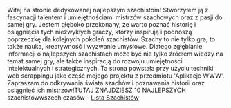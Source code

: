 Witaj na stronie dedykowanej najlepszym szachistom! Stworzyłem ją z fascynacji talentem i umiejętnościami mistrzów szachowych oraz z pasji do samej gry. Jestem głęboko przekonany, że warto poznać historię i osiągnięcia tych niezwykłych graczy, którzy inspirują i podnoszą poprzeczkę dla kolejnych pokoleń szachistów. Szachy to nie tylko gra, to także nauka, kreatywność i wyzwanie umysłowe. Dlatego zgłębianie informacji o najlepszych szachistach może być nie tylko źródłem wiedzy na temat samej gry, ale także inspiracją do rozwoju umiejętności intelektualnych i strategicznych. Ta strona powstała przy użyciu techniki web scrappingu jako część mojego projektu z przedmiotu 'Aplikacje WWW'. Zapraszam do odkrywania świata szachów i poznawania historii oraz osiągnięć ich mistrzów!TUTAJ ZNAJDZIESZ 10 NAJLEPSZYCH szachistówwszech czasów - [Lista Szachistów](szachisci.md)
